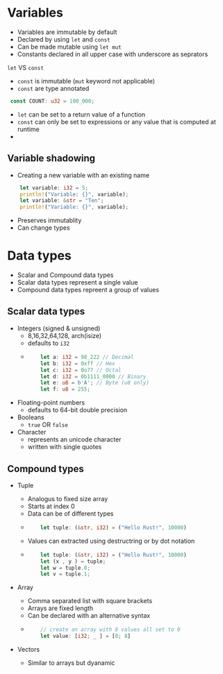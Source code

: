# Variables

- Variables are immutable by default
- Declared by using `let` and `const`
- Can be made mutable using `let mut`
- Constants declared in all upper case with underscore as seprators

`let` VS `const`

- `const` is immutable (`mut` keyword not applicable)
- `const` are type annotated

```rust
 const COUNT: u32 = 100_000;
```

- `let` can be set to a return value of a function
- `const` can only be set to expressions or any value that is computed at runtime
-

## Variable shadowing

- Creating a new variable with an existing name

```rust
    let variable: i32 = 5;
    println!("Variable: {}", variable);
    let variable: &str = "Ten";
    println!("Variable: {}", variable);
```

- Preserves immutablity
- Can change types

# Data types

- Scalar and Compound data types
- Scalar data types represent a single value
- Compound data types repreent a group of values

## Scalar data types

- Integers (signed & unsigned)
  - 8,16,32,64,128, arch(isize)
  - defaults to `i32`
  - ```rust
        let a: i32 = 98_222 // Decimal
        let b: i32 = 0xff // Hex
        let c: i32 = 0o77 // Octal
        let d: i32 = 0b1111_0000 // Binary
        let e: u8 = b'A'; // Byte (u8 only)
        let f: u8 = 255;
    ```
- Floating-point numbers
  - defaults to 64-bit double precision
- Booleans
  - `true` OR `false`
- Character
  - represents an unicode character
  - written with single quotes

## Compound types

- Tuple

  - Analogus to fixed size array
  - Starts at index 0
  - Data can be of different types
  - ```rust
        let tuple: (&str, i32) = ("Hello Rust!", 10000)
    ```
  - Values can extracted using destructring or by dot notation
  - ```rust
        let tuple: (&str, i32) = ("Hello Rust!", 10000)
        let (x , y ) = tuple;
        let w = tuple.0;
        let v = tuple.1;
    ```

- Array

  - Comma separated list with square brackets
  - Arrays are fixed length
  - Can be declared with an alternative syntax
  - ```rust
        // create an array with 8 values all set to 0
        let value: [i32; _ ] = [0; 8]
    ```

- Vectors
  - Similar to arrays but dyanamic
